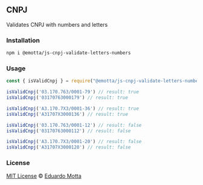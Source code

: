 ## CNPJ
Validates CNPJ with numbers and letters

### Installation
```bash
npm i @emotta/js-cnpj-validate-letters-numbers
```

### Usage
```js
const { isValidCnpj } = require("@emotta/js-cnpj-validate-letters-numbers");

isValidCnpj('03.170.763/0001-79') // result: true
isValidCnpj('03170763000179') // result: true

isValidCnpj('A3.170.7X3/0001-36') // result: true
isValidCnpj('A31707X3000136') // result: true

isValidCnpj('03.170.763/0001-12') // result: false
isValidCnpj('03170763000112') // result: false

isValidCnpj('A3.170.7X3/0001-20') // result: false
isValidCnpj('A31707X3000120') // result: false
```

### License
[MIT License](https://github.com/eduardomotta-emottasistemas/js_cnpj_validate_letters_numbers/blob/main/LICENSE.txt) &copy; [Eduardo Motta](https://github.com/eduardomotta-emottasistemas)
